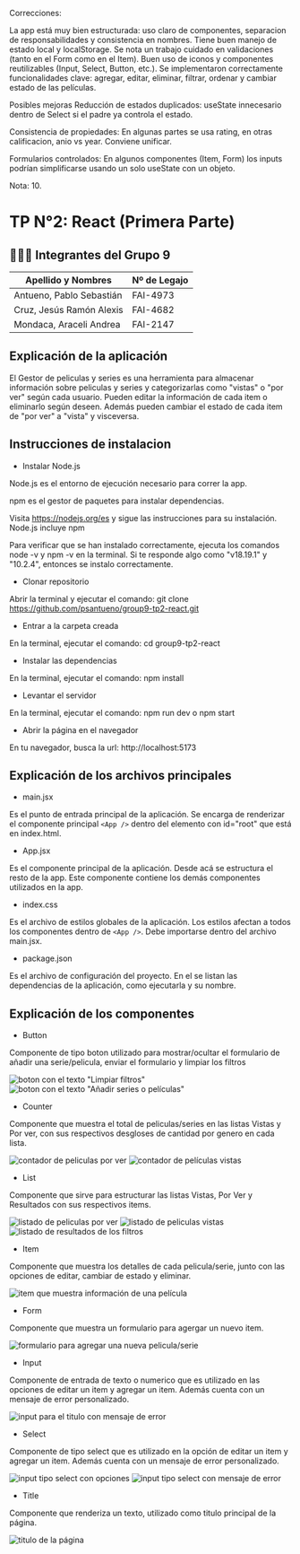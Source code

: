 Correcciones:

La app está muy bien estructurada: uso claro de componentes, separacion de responsabilidades y consistencia en nombres.
Tiene buen manejo de estado local y localStorage.
Se nota un trabajo cuidado en validaciones (tanto en el Form como en el Item).
Buen uso de iconos y componentes reutilizables (Input, Select, Button, etc.).
Se implementaron correctamente funcionalidades clave: agregar, editar, eliminar, filtrar, ordenar y cambiar estado de las películas.

Posibles mejoras
Reducción de estados duplicados:
    useState innecesario dentro de Select si el padre ya controla el estado.

Consistencia de propiedades:
    En algunas partes se usa rating, en otras calificacion, anio vs year. Conviene unificar.

Formularios controlados:
    En algunos componentes (Item, Form) los inputs podrían simplificarse usando un solo useState con un objeto.


Nota: 10.

# TP N°2: React (Primera Parte)

## 🧑‍🤝‍🧑 Integrantes del Grupo 9

| Apellido y Nombres           | Nº de Legajo |
|------------------------------|--------------|
| Antueno, Pablo Sebastián     |   FAI-4973   |
| Cruz, Jesús Ramón Alexis     |   FAI-4682   |
| Mondaca, Araceli Andrea      |   FAI-2147   |

## Explicación de la aplicación

El Gestor de peliculas y series es una herramienta para almacenar información sobre peliculas y series y categorizarlas como "vistas" o "por ver" según cada usuario. Pueden editar la información de cada item o eliminarlo según deseen. Además pueden cambiar el estado de cada item de "por ver" a "vista" y visceversa.

## Instrucciones de instalacion

* Instalar Node.js

Node.js es el entorno de ejecución necesario para correr la app.

npm es el gestor de paquetes para instalar dependencias.

Visita https://nodejs.org/es y sigue las instrucciones para su instalación. Node.js incluye npm

Para verificar que se han instalado correctamente, ejecuta los comandos node -v y npm -v en la terminal. Si te responde algo como "v18.19.1" y "10.2.4", entonces se instalo correctamente.

* Clonar repositorio

Abrir la terminal y ejecutar el comando: git clone https://github.com/psantueno/group9-tp2-react.git

* Entrar a la carpeta creada

En la terminal, ejecutar el comando: cd group9-tp2-react

* Instalar las dependencias 

En la terminal, ejecutar el comando: npm install

* Levantar el servidor

En la terminal, ejecutar el comando: npm run dev o npm start

* Abrir la página en el navegador

En tu navegador, busca la url: http://localhost:5173

## Explicación de los archivos principales

* main.jsx

Es el punto de entrada principal de la aplicación. Se encarga de renderizar el componente principal `<App />` dentro del elemento con id="root" que está en index.html.

* App.jsx

Es el componente principal de la aplicación. Desde acá se estructura el resto de la app. Este componente contiene los demás componentes utilizados en la app.

* index.css

Es el archivo de estilos globales de la aplicación. Los estilos afectan a todos los componentes dentro de `<App />`. Debe importarse dentro del archivo main.jsx.

* package.json

Es el archivo de configuración del proyecto. En el se listan las dependencias de la aplicación, como ejecutarla y su nombre.

## Explicación de los componentes

* Button

Componente de tipo boton utilizado para mostrar/ocultar el formulario de añadir una serie/pelicula, enviar el formulario y limpiar los filtros

![boton con el texto "Limpiar filtros"](src/assets/botonFiltros.JPG)
![boton con el texto "Añadir series o películas"](src/assets/botonFormulario.JPG)

* Counter

Componente que muestra el total de peliculas/series en las listas Vistas y Por ver, con sus respectivos desgloses de cantidad por genero en cada lista.

![contador de peliculas por ver](src/assets/contadorVer.JPG)
![contador de películas vistas](src/assets/contadorVistas.JPG)

* List

Componente que sirve para estructurar las listas Vistas, Por Ver y Resultados con sus respectivos items.

![listado de peliculas por ver](src/assets/ListaVer.JPG)
![listado de peliculas vistas](src/assets/listaVista.JPG)
![listado de resultados de los filtros](src/assets/resultadoFiltro.JPG)

* Item

Componente que muestra los detalles de cada pelicula/serie, junto con las opciones de editar, cambiar de estado y eliminar.

![item que muestra información de una película](src/assets/componentesPeli.JPG)

* Form

Componente que muestra un formulario para agergar un nuevo item.

![formulario para agregar una nueva pelicula/serie](src/assets/form.png)

* Input

Componente de entrada de texto o numerico que es utilizado en las opciones de editar un item y agregar un item. Además cuenta con un mensaje de error personalizado.

![input para el titulo con mensaje de error](src/assets/input_con_error.png)

* Select

Componente de tipo select que es utilizado en la opción de editar un item y agregar un item. Además cuenta con un mensaje de error personalizado.

![input tipo select con opciones](src/assets/select.png)
![input tipo select con mensaje de error](src/assets/select_con_error.png)

* Title

Componente que renderiza un texto, utilizado como titulo principal de la página.

![titulo de la página](src/assets/compotenteR.JPG)